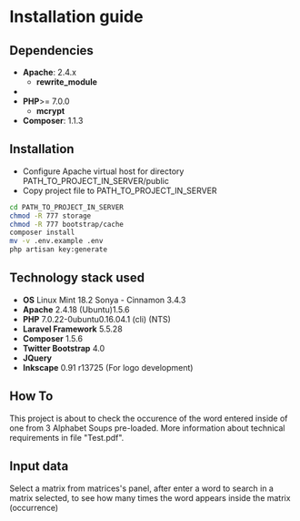 # Installation guide #

## Dependencies ##
- **Apache**: 2.4.x
    - **rewrite_module**
- 
- **PHP**>= 7.0.0
    - **mcrypt**
- **Composer**: 1.1.3

## Installation ##
- Configure Apache virtual host for directory PATH_TO_PROJECT_IN_SERVER/public
- Copy project file to PATH_TO_PROJECT_IN_SERVER

```bash
cd PATH_TO_PROJECT_IN_SERVER
chmod -R 777 storage
chmod -R 777 bootstrap/cache
composer install
mv -v .env.example .env
php artisan key:generate
```

## Technology stack used ##
- **OS** Linux Mint 18.2 Sonya - Cinnamon 3.4.3
- **Apache** 2.4.18 (Ubuntu)1.5.6
- **PHP** 7.0.22-0ubuntu0.16.04.1 (cli) (NTS)
- **Laravel Framework** 5.5.28
- **Composer** 1.5.6
- **Twitter Bootstrap** 4.0
- **JQuery**
- **Inkscape** 0.91 r13725 (For logo development)

## How To ##
This project is about to check the occurence of the word entered inside of one from 3 Alphabet Soups pre-loaded. More information about technical requirements in file "Test.pdf".

## Input data ##
Select a matrix from matrices's panel, after enter a word to search in a matrix selected, to see how many times the word appears inside the matrix (occurrence)
